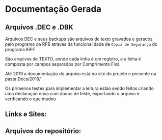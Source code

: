 # Documentação Gerada

## Arquivos .DEC e .DBK

Arquivos DEC e seus backups são arquivos de texto gravados e gerados pelo programa da RFB através da funcionalidade de `Cópia de Segurança` do programa IRPF

São arquivos de TEXTO, aonde cada linha é um registro, e a linha é composta por campos separados por Comprimento Fixo

Até 2019 a documentação do arquivo está no site do projeto e presente na pasta Docs/2019/

Os primeiros testes para implementar a leitura estão sendo feitos criando uma declaração nova com dados de teste, exportando o arquivo e verificando o que mudou

## Links e Sites:


## Arquivos do repositório:

